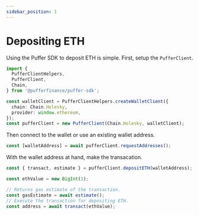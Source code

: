 ```yaml
---
sidebar_position: 1
---
```


# Depositing ETH

Using the Puffer SDK to deposit ETH is simple. First, setup the `PufferClient`.

```ts
import {
  PufferClientHelpers,
  PufferClient,
  Chain,
} from '@pufferfinance/puffer-sdk';

const walletClient = PufferClientHelpers.createWalletClient({
  chain: Chain.Holesky,
  provider: window.ethereum,
});
const pufferClient = new PufferClient(Chain.Holesky, walletClient);
```

Then connect to the wallet or use an existing wallet address.

```ts
const [walletAddress] = await pufferClient.requestAddresses();
```

With the wallet address at hand, make the transacation.

```ts
const { transact, estimate } = pufferClient.depositETH(walletAddress);

const ethValue = new BigInt(1);

// Returns gas estimate of the transaction.
const gasEstimate = await estimate();
// Execute the transaction for depositing ETH.
const address = await transact(ethValue);
```
